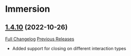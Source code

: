 # Immersion

## [1.4.10](https://github.com/seblindfors/Immersion/tree/1.4.10) (2022-10-26)
[Full Changelog](https://github.com/seblindfors/Immersion/compare/1.4.9...1.4.10) [Previous Releases](https://github.com/seblindfors/Immersion/releases)

- Added support for closing on different interaction types  
